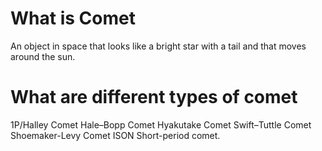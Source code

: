 <!DOCTYPE html>
<html>
<body>

<h1>What is Comet</h1>
<p>An object in space that looks like a bright star with a tail and that moves around the sun.</p>

</body>
</html>

<html>
<body>

<h1>What are different types of comet</h1>
<p>1P/Halley
Comet Hale–Bopp
Comet Hyakutake
Comet Swift–Tuttle
Comet Shoemaker-Levy
Comet ISON
Short-period comet.</p>

</body>
</html>